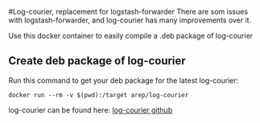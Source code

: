#Log-courier, replacement for logstash-forwarder
There are som issues with logstash-forwarder, and log-courier has many improvements over it.

Use this docker container to easily compile a .deb package of log-courier

## Create deb package of log-courier

Run this command to get your deb package for the latest log-courier:

    docker run --rm -v $(pwd):/target arep/log-courier
    
log-courier can be found here: [log-courier github] 


[log-courier github]: https://github.com/driskell/log-courier
